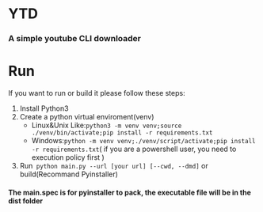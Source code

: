 # YTD

### A simple youtube CLI downloader
 
# Run
If you want to run or build it please follow these steps:  
1. Install Python3
2. Create a python virtual enviroment(venv)
    * Linux&Unix Like:` python3 -m venv venv;source ./venv/bin/activate;pip install -r requirements.txt `
    * Windows:` python -m venv venv;./venv/script/activate;pip install -r requirements.txt `( if you are a powershell user, you need to execution policy first )
3. Run` python main.py --url [your url] [--cwd, --dmd]` or build(Recommand Pyinstaller)
  
#### The main.spec is for pyinstaller to pack, the executable file will be in the dist folder
